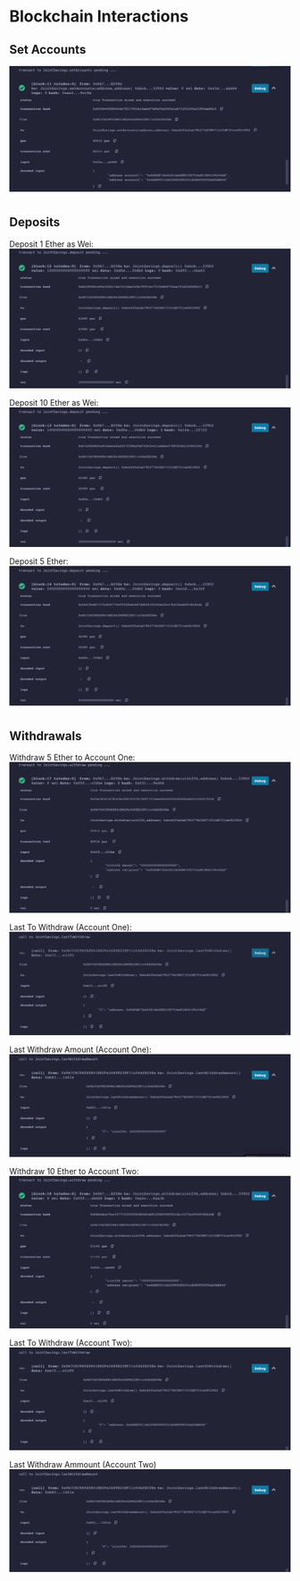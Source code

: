 # Blockchain Interactions

## Set Accounts
!['Set Accounts'](https://raw.githubusercontent.com/trentransom/Challenge_20/main/Remix_screenshots/setAccounts.png)

#

## Deposits
Deposit 1 Ether as Wei:
!['Deposit 1 Ether as Wei'](https://raw.githubusercontent.com/trentransom/Challenge_20/main/Remix_screenshots/deposit_1_ether_as_wei.png)

Deposit 10 Ether as Wei:
!['Deposit 10 Ether as Wei'](https://raw.githubusercontent.com/trentransom/Challenge_20/main/Remix_screenshots/deposit_10_ether_as_wei.png)

Deposit 5 Ether:
!['Deposit 5 Ether'](https://raw.githubusercontent.com/trentransom/Challenge_20/main/Remix_screenshots/deposit_5_ether.png)

#

## Withdrawals
Withdraw 5 Ether to Account One:
!['Withdraw 5 Ether to Account One](https://raw.githubusercontent.com/trentransom/Challenge_20/main/Remix_screenshots/withdraw_5_ether_to_accountOne.png)

Last To Withdraw (Account One):
!['Last to withdraw'](https://raw.githubusercontent.com/trentransom/Challenge_20/main/Remix_screenshots/lastToWithdraw_accountOne.png)

Last Withdraw Amount (Account One):
!['Last Withdraw Amount](https://raw.githubusercontent.com/trentransom/Challenge_20/main/Remix_screenshots/lastWithdrawAmount_accountOne.png)

Withdraw 10 Ether to Account Two:
!['Withdraw 10 Ether to Account Two'](https://raw.githubusercontent.com/trentransom/Challenge_20/main/Remix_screenshots/withdraw_10_ether_to_accountTwo.png)

Last To Withdraw (Account Two):
!['Last to Withdraw'](https://raw.githubusercontent.com/trentransom/Challenge_20/main/Remix_screenshots/lastToWithdraw_accountTwo.png)

Last Withdraw Ammount (Account Two)
!['Last Withdraw Amount'](https://raw.githubusercontent.com/trentransom/Challenge_20/main/Remix_screenshots/lastWithdrawAmount_accountTwo.png)

